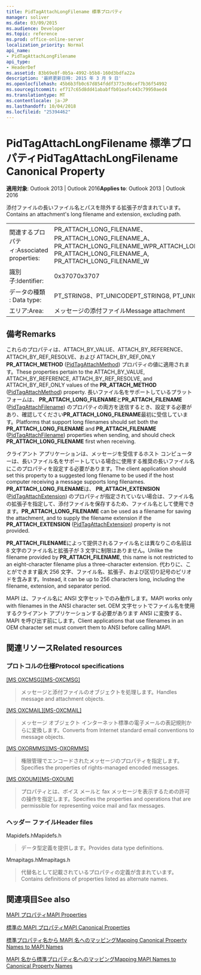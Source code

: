 ```yaml
---
title: PidTagAttachLongFilename 標準プロパティ
manager: soliver
ms.date: 03/09/2015
ms.audience: Developer
ms.topic: reference
ms.prod: office-online-server
localization_priority: Normal
api_name:
- PidTagAttachLongFilename
api_type:
- HeaderDef
ms.assetid: 83b69e8f-0b5a-4992-b5b8-160d3bdfa22a
description: '最終更新日時: 2015 年 3 月 9 日'
ms.openlocfilehash: 45b6b3fb0c67d854fddf3773c06cef7b36f54992
ms.sourcegitcommit: ef717c65d8dd41ababffb01eafc443c79950aed4
ms.translationtype: MT
ms.contentlocale: ja-JP
ms.lasthandoff: 10/04/2018
ms.locfileid: "25394462"
---
```

# <a name="pidtagattachlongfilename-canonical-property"></a><span data-ttu-id="d984e-103">PidTagAttachLongFilename 標準プロパティ</span><span class="sxs-lookup"><span data-stu-id="d984e-103">PidTagAttachLongFilename Canonical Property</span></span>

  
  
<span data-ttu-id="d984e-104">**適用対象**: Outlook 2013 | Outlook 2016</span><span class="sxs-lookup"><span data-stu-id="d984e-104">**Applies to**: Outlook 2013 | Outlook 2016</span></span> 
  
<span data-ttu-id="d984e-105">添付ファイルの長いファイル名とパスを除外する拡張子が含まれています。</span><span class="sxs-lookup"><span data-stu-id="d984e-105">Contains an attachment's long filename and extension, excluding path.</span></span> 
  
|||
|:-----|:-----|
|<span data-ttu-id="d984e-106">関連するプロパティ:</span><span class="sxs-lookup"><span data-stu-id="d984e-106">Associated properties:</span></span>  <br/> |<span data-ttu-id="d984e-107">PR_ATTACH_LONG_FILENAME、PR_ATTACH_LONG_FILENAME_A、PR_ATTACH_LONG_FILENAME_W</span><span class="sxs-lookup"><span data-stu-id="d984e-107">PR_ATTACH_LONG_FILENAME, PR_ATTACH_LONG_FILENAME_A, PR_ATTACH_LONG_FILENAME_W</span></span>  <br/> |
|<span data-ttu-id="d984e-108">識別子:</span><span class="sxs-lookup"><span data-stu-id="d984e-108">Identifier:</span></span>  <br/> |<span data-ttu-id="d984e-109">0x3707</span><span class="sxs-lookup"><span data-stu-id="d984e-109">0x3707</span></span>  <br/> |
|<span data-ttu-id="d984e-110">データの種類 : </span><span class="sxs-lookup"><span data-stu-id="d984e-110">Data type:</span></span>  <br/> |<span data-ttu-id="d984e-111">PT_STRING8、PT_UNICODE</span><span class="sxs-lookup"><span data-stu-id="d984e-111">PT_STRING8, PT_UNICODE</span></span>  <br/> |
|<span data-ttu-id="d984e-112">エリア:</span><span class="sxs-lookup"><span data-stu-id="d984e-112">Area:</span></span>  <br/> |<span data-ttu-id="d984e-113">メッセージの添付ファイル</span><span class="sxs-lookup"><span data-stu-id="d984e-113">Message attachment</span></span>  <br/> |
   
## <a name="remarks"></a><span data-ttu-id="d984e-114">備考</span><span class="sxs-lookup"><span data-stu-id="d984e-114">Remarks</span></span>

<span data-ttu-id="d984e-115">これらのプロパティは、ATTACH_BY_VALUE、ATTACH_BY_REFERENCE、ATTACH_BY_REF_RESOLVE、および ATTACH_BY_REF_ONLY **PR_ATTACH_METHOD** ([PidTagAttachMethod](pidtagattachmethod-canonical-property.md)) プロパティの値に適用されます。</span><span class="sxs-lookup"><span data-stu-id="d984e-115">These properties pertain to the ATTACH_BY_VALUE, ATTACH_BY_REFERENCE, ATTACH_BY_REF_RESOLVE, and ATTACH_BY_REF_ONLY values of the **PR_ATTACH_METHOD** ([PidTagAttachMethod](pidtagattachmethod-canonical-property.md)) property.</span></span> <span data-ttu-id="d984e-116">長いファイル名をサポートしているプラットフォームは、 **PR_ATTACH_LONG_FILENAME**と**PR_ATTACH_FILENAME** ([PidTagAttachFilename](pidtagattachfilename-canonical-property.md)) のプロパティの両方を送信するとき、設定する必要があり、確認してください**PR_ATTACH_LONG_FILENAME**最初に受信しています。</span><span class="sxs-lookup"><span data-stu-id="d984e-116">Platforms that support long filenames should set both the **PR_ATTACH_LONG_FILENAME** and **PR_ATTACH_FILENAME** ([PidTagAttachFilename](pidtagattachfilename-canonical-property.md)) properties when sending, and should check **PR_ATTACH_LONG_FILENAME** first when receiving.</span></span> 
  
<span data-ttu-id="d984e-117">クライアント アプリケーションは、メッセージを受信するホスト コンピューターは、長いファイル名をサポートしている場合に使用する推奨の長いファイル名にこのプロパティを設定する必要があります。</span><span class="sxs-lookup"><span data-stu-id="d984e-117">The client application should set this property to a suggested long filename to be used if the host computer receiving a message supports long filenames.</span></span> <span data-ttu-id="d984e-118">**PR_ATTACH_LONG_FILENAME**は、 **PR_ATTACH_EXTENSION** ([PidTagAttachExtension](pidtagattachextension-canonical-property.md)) のプロパティが指定されていない場合は、ファイル名の拡張子を指定して、添付ファイルを保存するため、ファイル名として使用できます。</span><span class="sxs-lookup"><span data-stu-id="d984e-118">**PR_ATTACH_LONG_FILENAME** can be used as a filename for saving the attachment, and to supply the filename extension if the **PR_ATTACH_EXTENSION** ([PidTagAttachExtension](pidtagattachextension-canonical-property.md)) property is not provided.</span></span> 
  
<span data-ttu-id="d984e-119">**PR_ATTACH_FILENAME**によって提供されるファイル名とは異なりこの名前は 8 文字のファイル名と拡張子が 3 文字に制限はありません。</span><span class="sxs-lookup"><span data-stu-id="d984e-119">Unlike the filename provided by **PR_ATTACH_FILENAME**, this name is not restricted to an eight-character filename plus a three-character extension.</span></span> <span data-ttu-id="d984e-120">代わりに、ことができます最大 256 文字、ファイル名、拡張子、および区切り記号のピリオドを含みます。</span><span class="sxs-lookup"><span data-stu-id="d984e-120">Instead, it can be up to 256 characters long, including the filename, extension, and separator period.</span></span> 
  
<span data-ttu-id="d984e-121">MAPI は、ファイル名に ANSI 文字セットでのみ動作します。</span><span class="sxs-lookup"><span data-stu-id="d984e-121">MAPI works only with filenames in the ANSI character set.</span></span> <span data-ttu-id="d984e-122">OEM 文字セットでファイル名を使用するクライアント アプリケーションする必要があります ANSI に変換する、MAPI を呼び出す前にします。</span><span class="sxs-lookup"><span data-stu-id="d984e-122">Client applications that use filenames in an OEM character set must convert them to ANSI before calling MAPI.</span></span> 
  
## <a name="related-resources"></a><span data-ttu-id="d984e-123">関連リソース</span><span class="sxs-lookup"><span data-stu-id="d984e-123">Related resources</span></span>

### <a name="protocol-specifications"></a><span data-ttu-id="d984e-124">プロトコルの仕様</span><span class="sxs-lookup"><span data-stu-id="d984e-124">Protocol specifications</span></span>

<span data-ttu-id="d984e-125">[[MS OXCMSG]](https://msdn.microsoft.com/library/7fd7ec40-deec-4c06-9493-1bc06b349682%28Office.15%29.aspx)</span><span class="sxs-lookup"><span data-stu-id="d984e-125">[[MS-OXCMSG]](https://msdn.microsoft.com/library/7fd7ec40-deec-4c06-9493-1bc06b349682%28Office.15%29.aspx)</span></span>
  
> <span data-ttu-id="d984e-126">メッセージと添付ファイルのオブジェクトを処理します。</span><span class="sxs-lookup"><span data-stu-id="d984e-126">Handles message and attachment objects.</span></span>
    
<span data-ttu-id="d984e-127">[[MS OXCMAIL]](https://msdn.microsoft.com/library/b60d48db-183f-4bf5-a908-f584e62cb2d4%28Office.15%29.aspx)</span><span class="sxs-lookup"><span data-stu-id="d984e-127">[[MS-OXCMAIL]](https://msdn.microsoft.com/library/b60d48db-183f-4bf5-a908-f584e62cb2d4%28Office.15%29.aspx)</span></span>
  
> <span data-ttu-id="d984e-128">メッセージ オブジェクト インターネット標準の電子メールの表記規則からに変換します。</span><span class="sxs-lookup"><span data-stu-id="d984e-128">Converts from Internet standard email conventions to message objects.</span></span>
    
<span data-ttu-id="d984e-129">[[MS OXORMMS]](https://msdn.microsoft.com/library/a121dda4-48f3-41f8-b12f-170f533038bb%28Office.15%29.aspx)</span><span class="sxs-lookup"><span data-stu-id="d984e-129">[[MS-OXORMMS]](https://msdn.microsoft.com/library/a121dda4-48f3-41f8-b12f-170f533038bb%28Office.15%29.aspx)</span></span>
  
> <span data-ttu-id="d984e-130">権限管理でエンコードされたメッセージのプロパティを指定します。</span><span class="sxs-lookup"><span data-stu-id="d984e-130">Specifies the properties of rights-managed encoded messages.</span></span>
    
<span data-ttu-id="d984e-131">[[MS OXOUM]](https://msdn.microsoft.com/library/2a0696c5-2caf-4f20-87fb-085db430afec%28Office.15%29.aspx)</span><span class="sxs-lookup"><span data-stu-id="d984e-131">[[MS-OXOUM]](https://msdn.microsoft.com/library/2a0696c5-2caf-4f20-87fb-085db430afec%28Office.15%29.aspx)</span></span>
  
> <span data-ttu-id="d984e-132">プロパティとは、ボイス メールと fax メッセージを表示するための許可の操作を指定します。</span><span class="sxs-lookup"><span data-stu-id="d984e-132">Specifies the properties and operations that are permissible for representing voice mail and fax messages.</span></span>
    
### <a name="header-files"></a><span data-ttu-id="d984e-133">ヘッダー ファイル</span><span class="sxs-lookup"><span data-stu-id="d984e-133">Header files</span></span>

<span data-ttu-id="d984e-134">Mapidefs.h</span><span class="sxs-lookup"><span data-stu-id="d984e-134">Mapidefs.h</span></span>
  
> <span data-ttu-id="d984e-135">データ型定義を提供します。</span><span class="sxs-lookup"><span data-stu-id="d984e-135">Provides data type definitions.</span></span>
    
<span data-ttu-id="d984e-136">Mmapitags.h</span><span class="sxs-lookup"><span data-stu-id="d984e-136">Mmapitags.h</span></span>
  
> <span data-ttu-id="d984e-137">代替名として記載されているプロパティの定義が含まれています。</span><span class="sxs-lookup"><span data-stu-id="d984e-137">Contains definitions of properties listed as alternate names.</span></span>
    
## <a name="see-also"></a><span data-ttu-id="d984e-138">関連項目</span><span class="sxs-lookup"><span data-stu-id="d984e-138">See also</span></span>



[<span data-ttu-id="d984e-139">MAPI プロパティ</span><span class="sxs-lookup"><span data-stu-id="d984e-139">MAPI Properties</span></span>](mapi-properties.md)
  
[<span data-ttu-id="d984e-140">標準の MAPI プロパティ</span><span class="sxs-lookup"><span data-stu-id="d984e-140">MAPI Canonical Properties</span></span>](mapi-canonical-properties.md)
  
[<span data-ttu-id="d984e-141">標準プロパティ名から MAPI 名へのマッピング</span><span class="sxs-lookup"><span data-stu-id="d984e-141">Mapping Canonical Property Names to MAPI Names</span></span>](mapping-canonical-property-names-to-mapi-names.md)
  
[<span data-ttu-id="d984e-142">MAPI 名から標準プロパティ名へのマッピング</span><span class="sxs-lookup"><span data-stu-id="d984e-142">Mapping MAPI Names to Canonical Property Names</span></span>](mapping-mapi-names-to-canonical-property-names.md)


